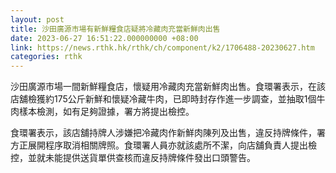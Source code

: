 ```yaml
---
layout: post
title: 沙田廣源市場有新鮮糧食店疑將冷藏肉充當新鮮肉出售
date: 2023-06-27 16:51:22.000000000 +08:00
link: https://news.rthk.hk/rthk/ch/component/k2/1706488-20230627.htm
categories: rthk
---
```


沙田廣源市場一間新鮮糧食店，懷疑用冷藏肉充當新鮮肉出售。食環署表示，在該店舖檢獲約175公斤新鮮和懷疑冷藏牛肉，已即時封存作進一步調查，並抽取1個牛肉樣本檢測，如有足夠證據，署方將提出檢控。

食環署表示，該店舖持牌人涉嫌把冷藏肉作新鮮肉陳列及出售，違反持牌條件，署方正展開程序取消相關牌照。食環署人員亦就該處所不潔，向店舖負責人提出檢控，並就未能提供送貨單供查核而違反持牌條件發出口頭警告。
